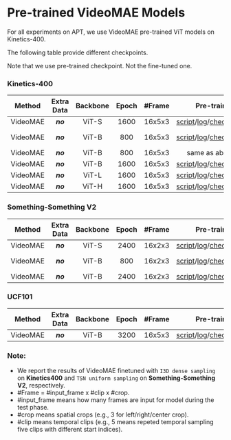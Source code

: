 # Pre-trained VideoMAE Models

For all experiments on APT, we use VideoMAE pre-trained ViT models on Kinetics-400. 

The following table provide different checkpoints.

Note that we use pre-trained checkpoint. Not the fine-tuned one.

### Kinetics-400

|  Method  | Extra Data | Backbone | Epoch | \#Frame |                          Pre-train                           |                          Fine-tune                           | Top-1 | Top-5 |
| :------: | :--------: | :------: | :---: | :-----: | :----------------------------------------------------------: | :----------------------------------------------------------: | :---: | :---: |
| VideoMAE |  ***no***  |  ViT-S   |  1600  | 16x5x3  | [script](scripts/kinetics/videomae_vit_small_patch16_224_tubemasking_ratio_0.9_epoch_1600/pretrain.sh)/[log](https://drive.google.com/file/d/1fbmQtp3UUw9fro3MVkKCW62Ib_HlZvNz/view?usp=sharing)/[checkpoint](https://drive.google.com/file/d/1nU-H1u3eJ-VuyCveU7v-WIOcAVxs5Hww/view?usp=sharing) | [script](scripts/kinetics/videomae_vit_small_patch16_224_tubemasking_ratio_0.9_epoch_1600/finetune.sh)/[log](https://drive.google.com/file/d/1RuEvCT2OMKPax2gGB1gBsH6ItiXIPH-R/view?usp=sharing)/[checkpoint](https://drive.google.com/file/d/1ygjLRm1kvs9mwGsP3lLxUExhRo6TWnrx/view?usp=sharing) | 79.0 | 93.8 |
| VideoMAE |  ***no***  |  ViT-B   |  800  | 16x5x3  | [script](scripts/kinetics/videomae_vit_base_patch16_224_tubemasking_ratio_0.9_epoch_800/pretrain.sh)/[log](https://drive.google.com/file/d/1kP3_-465jCL7PRNFq1JcAghPo2BONRWY/view?usp=sharing)/[checkpoint](https://drive.google.com/file/d/1JfrhN144Hdg7we213H1WxwR3lGYOlmIn/view?usp=sharing) | [script](scripts/kinetics/videomae_vit_base_patch16_224_tubemasking_ratio_0.9_epoch_800/finetune.sh)/[log](https://drive.google.com/file/d/1JOJzhlCujgpsjjth0J49k5EwBNxy76xt/view?usp=sharing)/[checkpoint](https://drive.google.com/file/d/18EEgdXY9347yK3Yb28O-GxFMbk41F6Ne/view?usp=sharing)<br />(w/o repeated aug) | 80.0  | 94.4  |
| VideoMAE |  ***no***  |  ViT-B   |  800  | 16x5x3  |                        same as above                         |                             TODO                             | 81.0  | 94.8  |
| VideoMAE |  ***no***  |  ViT-B   | 1600  | 16x5x3  | [script](scripts/kinetics/videomae_vit_base_patch16_224_tubemasking_ratio_0.9_epoch_1600/pretrain.sh)/[log](https://drive.google.com/file/d/1ftVHzzCupEGV4bCHC5JWIUsEwOEeAQcg/view?usp=sharing)/[checkpoint](https://drive.google.com/file/d/1tEhLyskjb755TJ65ptsrafUG2llSwQE1/view?usp=sharing) | [script](scripts/kinetics/videomae_vit_large_patch16_224_tubemasking_ratio_0.9_epoch_1600/finetune.sh)/[log](https://drive.google.com/file/d/1fYXtL2y2ZTMxDtTRqoUOe6leVmdVI5HH/view?usp=sharing)/[checkpoint](https://drive.google.com/file/d/1MzwteHH-1yuMnFb8vRBQDvngV1Zl-d3z/view?usp=sharing) | 81.5  | 95.1  |
| VideoMAE |  ***no***  |  ViT-L   | 1600  | 16x5x3  | [script](scripts/kinetics/videomae_vit_large_patch16_224_tubemasking_ratio_0.9_epoch_1600/pretrain.sh)/[log](https://drive.google.com/file/d/1X7WBzn_yG4lDWuvBMBBgrtgqDLZVHrc2/view?usp=sharing)/[checkpoint](https://drive.google.com/file/d/1qLOXWb_MGEvaI7tvuAe94CV7S2HXRwT3/view?usp=sharing) | [script](scripts/kinetics/videomae_vit_large_patch16_224_tubemasking_ratio_0.9_epoch_1600/finetune.sh)/[log](https://drive.google.com/file/d/1Doqx6zDQEMnMyPvDdz2knG385o0sZn3f/view?usp=sharing)/[checkpoint](https://drive.google.com/file/d/1jX1CiqxSkCfc94y8FRW1YGHy-GNvHCuD/view?usp=sharing) | 85.2  | 96.8  |
| VideoMAE |  ***no***  |  ViT-H   |  1600  | 16x5x3  | [script](scripts/kinetics/videomae_vit_huge_patch16_224_tubemasking_ratio_0.9_epoch_1600/pretrain.sh)/[log](https://drive.google.com/file/d/1ZGOGk5_L7cqJ2UkrNQ7c_jcw1OUBqptl/view?usp=sharing)/[checkpoint](https://drive.google.com/file/d/1AJQR1Rsi2N1pDn9tLyJ8DQrUREiBA1bO/view?usp=sharing) | [script](scripts/kinetics/videomae_vit_huge_patch16_224_tubemasking_ratio_0.9_epoch_1600/finetune.sh)/[log](https://drive.google.com/file/d/1NOUjO5wPrHZo4EUfklKvfGM3ScJVmGAK/view?usp=sharing)/[checkpoint](https://drive.google.com/file/d/104ouJZxSVPSAm0LwJXd6IzjdA_RGLqZi/view?usp=sharing) | 86.6 | 97.1 |

### Something-Something V2

|  Method  | Extra Data | Backbone | Epoch | \#Frame |                          Pre-train                           |                          Fine-tune                           | Top-1 | Top-5 |
| :------: | :--------: | :------: | :---: | :-----: | :----------------------------------------------------------: | :----------------------------------------------------------: | :---: | :---: |
| VideoMAE |  ***no***  |  ViT-S   | 2400  | 16x2x3  | [script](scripts/ssv2/videomae_vit_small_patch16_224_tubemasking_ratio_0.9_epoch_2400/pretrain.sh)/[log](https://drive.google.com/file/d/129wqpAtwTCD-T1SQIX7q5nB9CEGchhw0/view?usp=sharing)/[checkpoint](https://drive.google.com/file/d/1p_I1aaONOeUvRmRQw1UT3-L2H8XJClHu/view?usp=sharing) | [script](scripts/ssv2/videomae_vit_small_patch16_224_tubemasking_ratio_0.9_epoch_2400/finetune.sh)/[log](https://drive.google.com/file/d/17X9PcDSBB1Zb1blNqQP3vvnqOuMzJrGp/view?usp=sharing)/[checkpoint](https://drive.google.com/file/d/1ajlMrT06jiiM-5YjNI2X_UFyzsuYbbtZ/view?usp=sharing) | 66.8 | 90.3 |
| VideoMAE |  ***no***  |  ViT-B   |  800  | 16x2x3  | [script](scripts/ssv2/videomae_vit_base_patch16_224_tubemasking_ratio_0.9_epoch_800/pretrain.sh)/[log](https://drive.google.com/file/d/1eGS18rKvbgEJ3nbsXxokkMSwNGxxoX48/view?usp=sharing)/[checkpoint](https://drive.google.com/file/d/181hLvyrrPW2IOGA46fkxdJk0tNLIgdB2/view?usp=sharing) | [script](scripts/ssv2/videomae_vit_base_patch16_224_tubemasking_ratio_0.9_epoch_800/finetune.sh)/[log](https://drive.google.com/file/d/1jYAHPcs7zt_QMPM2D_geEWoWrf3yHox8/view?usp=sharing)/[checkpoint](https://drive.google.com/file/d/1xZCiaPF4w7lYmLt5o1D5tIZyDdLtJAvH/view?usp=sharing)<br />(w/o repeated aug) | 69.6  | 92.0  |
| VideoMAE |  ***no***  |  ViT-B   | 2400  | 16x2x3  | [script](scripts/ssv2/videomae_vit_base_patch16_224_tubemasking_ratio_0.9_epoch_2400/pretrain.sh)/[log](https://drive.google.com/file/d/148nURgfcIFBQd3IQH5YhJ9dTwNCc2jkU/view?usp=sharing)/[checkpoint](https://drive.google.com/file/d/1I18dY_7rSalGL8fPWV82c0-foRUDzJJk/view?usp=sharing) | [script](scripts/ssv2/videomae_vit_base_patch16_224_tubemasking_ratio_0.9_epoch_2400/finetune.sh)/[log](https://drive.google.com/file/d/15TPBiUl_K2Q_9l6J41G_vf-2lovVLEHM/view?usp=sharing)/[checkpoint](https://drive.google.com/file/d/1dt_59tBIyzdZd5Ecr22lTtzs_64MOZkT/view?usp=sharing) | 70.8  | 92.4  |

### UCF101

|  Method  | Extra Data | Backbone | Epoch | \#Frame |                          Pre-train                           |                          Fine-tune                           | Top-1 | Top-5 |
| :------: | :--------: | :------: | :---: | :-----: | :----------------------------------------------------------: | :----------------------------------------------------------: | :---: | :---: |
| VideoMAE |  ***no***  |  ViT-B   |  3200  | 16x5x3  | [script](scripts/ucf101/videomae_vit_base_patch16_224_tubemasking_ratio_0.75_epoch_3200/pretrain.sh)/[log](https://drive.google.com/file/d/1kZODk_dQgB-aW6oIwPYZxqZAG6YKNtXC/view?usp=sharing)/[checkpoint](https://drive.google.com/file/d/1BHev4meNgKM0o_8DMRbuzAsKSP3IpQ3o/view?usp=sharing) | [script](scripts/ucf101/videomae_vit_base_patch16_224_tubemasking_ratio_0.75_epoch_3200/finetune.sh)/[log](https://drive.google.com/file/d/17Mq7rlM1TRgV4KKX7UIlmKw653RmwSqe/view?usp=sharing)/[checkpoint](https://drive.google.com/file/d/1MSyon6fPpKz7oqD6WDGPFK4k_Rbyb6fw/view?usp=sharing) | 91.3  | 98.5  |

### Note:

- We report the results of VideoMAE finetuned with `I3D dense sampling` on **Kinetics400** and `TSN uniform sampling` on **Something-Something V2**, respectively.
- \#Frame = #input_frame x #clip x #crop.
- \#input_frame means how many frames are input for model during the test phase.
- \#crop means spatial crops (e.g., 3 for left/right/center crop).
- \#clip means temporal clips (e.g., 5 means repeted temporal sampling five clips with different start indices).
